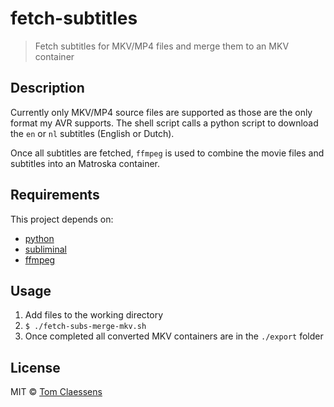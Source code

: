 # fetch-subtitles

> Fetch subtitles for MKV/MP4 files and merge them to an MKV container

## Description

Currently only MKV/MP4 source files are supported as those are the only format my AVR supports. The shell script calls a python script to download the `en` or `nl` subtitles (English or Dutch).

Once all subtitles are fetched, `ffmpeg` is used to combine the movie files and subtitles into an Matroska container.

## Requirements

This project depends on:

* [python](https://www.python.org/)
* [subliminal](https://pypi.org/project/subliminal/)
* [ffmpeg](https://ffmpeg.org/)

## Usage

1. Add files to the working directory
2. `$ ./fetch-subs-merge-mkv.sh`
3. Once completed all converted MKV containers are in the `./export` folder

## License

MIT © [Tom Claessens](https://tomclaessens.be)
